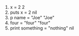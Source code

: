 1. x = 2
2
2. puts x = 2
nil
3. p name = "Joe"
"Joe"
4. four = "four"
"four"
5. print something = "nothing"
nil

